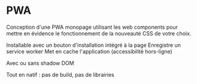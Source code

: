 # PWA

Conception d'une PWA monopage utilisant les web components pour mettre en évidence le fonctionnement de la nouveauté CSS de votre choix.

Installable avec un bouton d'installation intégré à la page
Enregistre un service worker
Met en cache l'application (accessibilité hors-ligne)

Avec ou sans shadow DOM

Tout en natif : pas de build, pas de librairies

